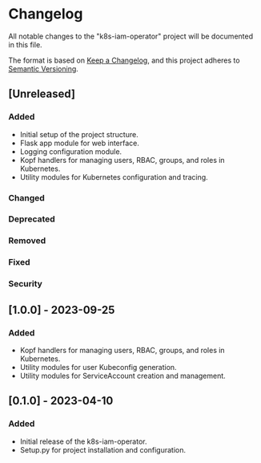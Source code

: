# Changelog

All notable changes to the "k8s-iam-operator" project will be documented in this file.

The format is based on [Keep a Changelog](https://keepachangelog.com/en/1.0.0/), and this project adheres
to [Semantic Versioning](https://semver.org/spec/v2.0.0.html).

## [Unreleased]

### Added

- Initial setup of the project structure.
- Flask app module for web interface.
- Logging configuration module.
- Kopf handlers for managing users, RBAC, groups, and roles in Kubernetes.
- Utility modules for Kubernetes configuration and tracing.

### Changed

### Deprecated

### Removed

### Fixed

### Security

## [1.0.0] - 2023-09-25

### Added

- Kopf handlers for managing users, RBAC, groups, and roles in Kubernetes.
- Utility modules for user Kubeconfig generation.
- Utility modules for ServiceAccount creation and management.

## [0.1.0] - 2023-04-10

### Added

- Initial release of the k8s-iam-operator.
- Setup.py for project installation and configuration.
